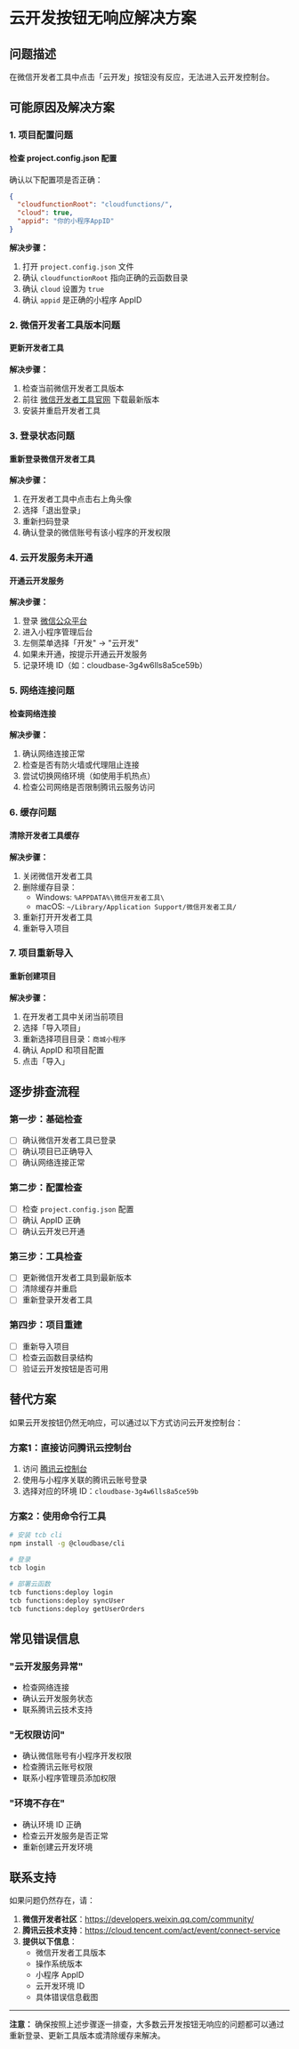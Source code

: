 # 云开发按钮无响应解决方案

## 问题描述
在微信开发者工具中点击「云开发」按钮没有反应，无法进入云开发控制台。

## 可能原因及解决方案

### 1. 项目配置问题

#### 检查 project.config.json 配置
确认以下配置项是否正确：

```json
{
  "cloudfunctionRoot": "cloudfunctions/",
  "cloud": true,
  "appid": "你的小程序AppID"
}
```

**解决步骤：**
1. 打开 `project.config.json` 文件
2. 确认 `cloudfunctionRoot` 指向正确的云函数目录
3. 确认 `cloud` 设置为 `true`
4. 确认 `appid` 是正确的小程序 AppID

### 2. 微信开发者工具版本问题

#### 更新开发者工具
**解决步骤：**
1. 检查当前微信开发者工具版本
2. 前往 [微信开发者工具官网](https://developers.weixin.qq.com/miniprogram/dev/devtools/download.html) 下载最新版本
3. 安装并重启开发者工具

### 3. 登录状态问题

#### 重新登录微信开发者工具
**解决步骤：**
1. 在开发者工具中点击右上角头像
2. 选择「退出登录」
3. 重新扫码登录
4. 确认登录的微信账号有该小程序的开发权限

### 4. 云开发服务未开通

#### 开通云开发服务
**解决步骤：**
1. 登录 [微信公众平台](https://mp.weixin.qq.com/)
2. 进入小程序管理后台
3. 左侧菜单选择「开发" → "云开发"
4. 如果未开通，按提示开通云开发服务
5. 记录环境 ID（如：cloudbase-3g4w6lls8a5ce59b）

### 5. 网络连接问题

#### 检查网络连接
**解决步骤：**
1. 确认网络连接正常
2. 检查是否有防火墙或代理阻止连接
3. 尝试切换网络环境（如使用手机热点）
4. 检查公司网络是否限制腾讯云服务访问

### 6. 缓存问题

#### 清除开发者工具缓存
**解决步骤：**
1. 关闭微信开发者工具
2. 删除缓存目录：
   - Windows: `%APPDATA%\微信开发者工具\`
   - macOS: `~/Library/Application Support/微信开发者工具/`
3. 重新打开开发者工具
4. 重新导入项目

### 7. 项目重新导入

#### 重新创建项目
**解决步骤：**
1. 在开发者工具中关闭当前项目
2. 选择「导入项目」
3. 重新选择项目目录：`商城小程序`
4. 确认 AppID 和项目配置
5. 点击「导入」

## 逐步排查流程

### 第一步：基础检查
- [ ] 确认微信开发者工具已登录
- [ ] 确认项目已正确导入
- [ ] 确认网络连接正常

### 第二步：配置检查
- [ ] 检查 `project.config.json` 配置
- [ ] 确认 AppID 正确
- [ ] 确认云开发已开通

### 第三步：工具检查
- [ ] 更新微信开发者工具到最新版本
- [ ] 清除缓存并重启
- [ ] 重新登录开发者工具

### 第四步：项目重建
- [ ] 重新导入项目
- [ ] 检查云函数目录结构
- [ ] 验证云开发按钮是否可用

## 替代方案

如果云开发按钮仍然无响应，可以通过以下方式访问云开发控制台：

### 方案1：直接访问腾讯云控制台
1. 访问 [腾讯云控制台](https://console.cloud.tencent.com/tcb)
2. 使用与小程序关联的腾讯云账号登录
3. 选择对应的环境 ID：`cloudbase-3g4w6lls8a5ce59b`

### 方案2：使用命令行工具
```bash
# 安装 tcb cli
npm install -g @cloudbase/cli

# 登录
tcb login

# 部署云函数
tcb functions:deploy login
tcb functions:deploy syncUser
tcb functions:deploy getUserOrders
```

## 常见错误信息

### "云开发服务异常"
- 检查网络连接
- 确认云开发服务状态
- 联系腾讯云技术支持

### "无权限访问"
- 确认微信账号有小程序开发权限
- 检查腾讯云账号权限
- 联系小程序管理员添加权限

### "环境不存在"
- 确认环境 ID 正确
- 检查云开发服务是否正常
- 重新创建云开发环境

## 联系支持

如果问题仍然存在，请：

1. **微信开发者社区**：https://developers.weixin.qq.com/community/
2. **腾讯云技术支持**：https://cloud.tencent.com/act/event/connect-service
3. **提供以下信息**：
   - 微信开发者工具版本
   - 操作系统版本
   - 小程序 AppID
   - 云开发环境 ID
   - 具体错误信息截图

---

**注意：** 确保按照上述步骤逐一排查，大多数云开发按钮无响应的问题都可以通过重新登录、更新工具版本或清除缓存来解决。